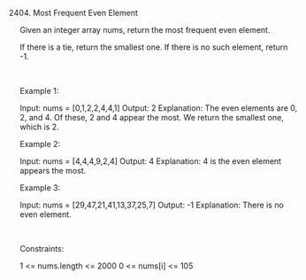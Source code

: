 2404. Most Frequent Even Element

Given an integer array nums, return the most frequent even element.

If there is a tie, return the smallest one. If there is no such element, return -1.

 

Example 1:

Input: nums = [0,1,2,2,4,4,1]
Output: 2
Explanation:
The even elements are 0, 2, and 4. Of these, 2 and 4 appear the most.
We return the smallest one, which is 2.

Example 2:

Input: nums = [4,4,4,9,2,4]
Output: 4
Explanation: 4 is the even element appears the most.


Example 3:

Input: nums = [29,47,21,41,13,37,25,7]
Output: -1
Explanation: There is no even element.


 

Constraints:

1 <= nums.length <= 2000
0 <= nums[i] <= 105